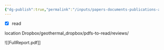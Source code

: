 ```yaml
---
{"dg-publish":true,"permalink":"/inputs/papers-documents-publications-articles/2023-01-the-future-of-geothermal-in-texas/"}
---
```


- [x] read

location Dropbox/geothermal_dropbox/pdfs-to-read/reviews/

![[FullReport.pdf]]










